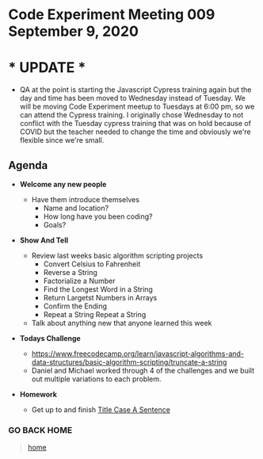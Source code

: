 # Code Experiment Meeting 009 September 9, 2020

# * UPDATE *
- QA at the point is starting the Javascript Cypress training again but the day and time has been moved to Wednesday instead of Tuesday.  We will be moving Code Experiment meetup to Tuesdays at 6:00 pm, so we can attend the Cypress training.  I originally chose Wednesday to not conflict with the Tuesday cypress training that was on hold because of COVID but the teacher needed to change the time and obviously we're flexible since we're small.

## Agenda
- **Welcome any new people**
  - Have them introduce themselves
    - Name and location?
    - How long have you been coding?
    - Goals?


- **Show And Tell**
  - Review last weeks basic algorithm scripting projects
    - Convert Celsius to Fahrenheit
    - Reverse a String
    - Factorialize a Number
    - Find the Longest Word in a String
    - Return Largetst Numbers in Arrays
    - Confirm the Ending
    - Repeat a String Repeat a String
  - Talk about anything new that anyone learned this week


- **Todays Challenge**
  - https://www.freecodecamp.org/learn/javascript-algorithms-and-data-structures/basic-algorithm-scripting/truncate-a-string
  - Daniel and Michael worked through 4 of the challenges and we built out multiple variations to each problem.


- **Homework**
  - Get up to and finish [Title Case A Sentence](https://www.freecodecamp.org/learn/javascript-algorithms-and-data-structures/basic-algorithm-scripting/title-case-a-sentence)


### GO BACK HOME
> [home](../../../readme.md)